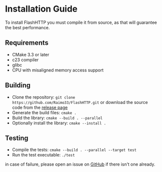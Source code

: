# Installation Guide

To install FlashHTTP you must compile it from source, as that will guarantee the best performance.

## Requirements

- CMake 3.3 or later
- c23 compiler
- glibc
- CPU with misaligned memory access support

## Building

- Clone the repository: ```git clone https://github.com/Raimo33/FlashHTTP.git``` or download the source code from the [release page](https://github.com/Raimo33/FlashHTTP/releases)
- Generate the build files: ```cmake .```
- Build the library: ```cmake --build . --parallel```
- Optionally install the library: ```cmake --install .```

## Testing

- Compile the tests: ```cmake --build . --parallel --target test```
- Run the test executable: ```./test```

in case of failure, please open an issue on [GitHub](https://github.com/Raimo33/FlashHTTP/labels/test-failed) if there isn't one already.